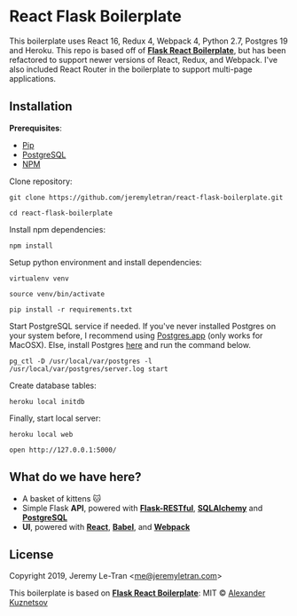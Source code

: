 # React Flask Boilerplate
This boilerplate uses React 16, Redux 4, Webpack 4, Python 2.7, Postgres 19 and Heroku. This repo is based off of [**Flask React Boilerplate**](https://github.com/alexkuz/flask-react-boilerplate), but has been refactored to support newer versions of React, Redux, and Webpack. I've also included React Router in the boilerplate to support multi-page applications.

## Installation
**Prerequisites**:

- [Pip](https://pip.pypa.io/en/latest/installing.html)
- [PostgreSQL](http://www.postgresql.org/download/)
- [NPM](https://docs.npmjs.com/getting-started/installing-node)

Clone repository:

```
git clone https://github.com/jeremyletran/react-flask-boilerplate.git

cd react-flask-boilerplate
```

Install npm dependencies:

```
npm install
```

Setup python environment and install dependencies:

```
virtualenv venv

source venv/bin/activate

pip install -r requirements.txt
```

Start PostgreSQL service if needed. If you've never installed Postgres on your system before, I recommend using [Postgres.app](https://postgresapp.com/) (only works for MacOSX). Else, install Postgres [here](http://www.postgresql.org/download/) and run the command below.

```
pg_ctl -D /usr/local/var/postgres -l /usr/local/var/postgres/server.log start
```

Create database tables:

```
heroku local initdb
```

Finally, start local server:

```
heroku local web

open http://127.0.0.1:5000/
```

## What do we have here?

- A basket of kittens 🐱
- Simple Flask **API**, powered with [**Flask-RESTful**](https://flask-restful.readthedocs.org/en/0.3.3/), [**SQLAlchemy**](http://www.sqlalchemy.org/) and [**PostgreSQL**](http://www.postgresql.org/)
- **UI**, powered with [**React**](http://facebook.github.io/react/), [**Babel**](https://babeljs.io/), and [**Webpack**](http://webpack.github.io/)

## License

Copyright 2019, Jeremy Le-Tran &lt;me@jeremyletran.com&gt;

This boilerplate is based on [**Flask React Boilerplate**](https://github.com/alexkuz/flask-react-boilerplate): MIT © [Alexander Kuznetsov](https://github.com/alexkuz)
